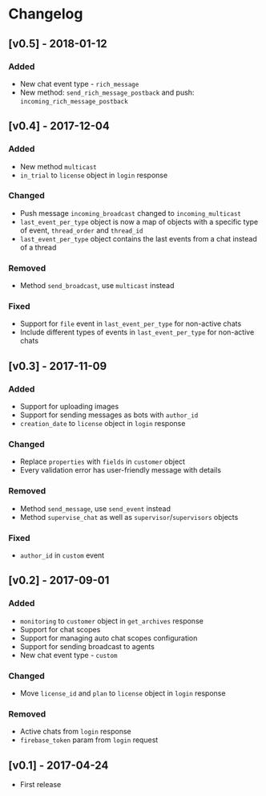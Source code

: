 # Changelog

## [v0.5] - 2018-01-12

### Added
- New chat event type - `rich_message`
- New method: `send_rich_message_postback` and push: `incoming_rich_message_postback`

## [v0.4] - 2017-12-04

### Added
- New method `multicast`
- `in_trial` to `license` object in `login` response

### Changed
- Push message `incoming_broadcast` changed to `incoming_multicast`
- `last_event_per_type` object is now a map of objects with a specific type of event, `thread_order` and `thread_id`
- `last_event_per_type` object contains the last events from a chat instead of a thread

### Removed
- Method `send_broadcast`, use `multicast` instead

### Fixed
- Support for `file` event in `last_event_per_type` for non-active chats
- Include different types of events in `last_event_per_type` for non-active chats

## [v0.3] - 2017-11-09

### Added
- Support for uploading images
- Support for sending messages as bots with `author_id`
- `creation_date` to `license` object in `login` response

### Changed
- Replace `properties` with `fields` in `customer` object
- Every validation error has user-friendly message with details

### Removed
- Method `send_message`, use `send_event` instead
- Method `supervise_chat` as well as `supervisor`/`supervisors` objects

### Fixed
 - `author_id` in `custom` event

## [v0.2] - 2017-09-01

### Added
- `monitoring` to `customer` object in `get_archives` response
- Support for chat scopes
- Support for managing auto chat scopes configuration
- Support for sending broadcast to agents
- New chat event type - `custom`

### Changed
- Move `license_id` and `plan` to `license` object in `login` response

### Removed
- Active chats from `login` response
- `firebase_token` param from `login` request

## [v0.1] - 2017-04-24

- First release
